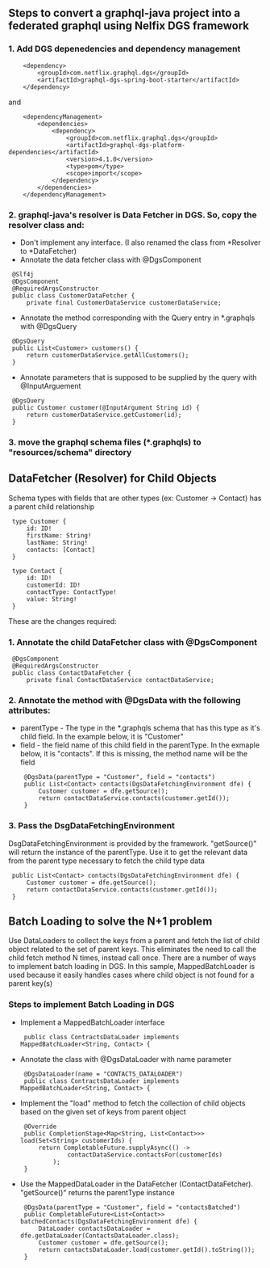 ## Steps to convert a graphql-java project into a federated graphql using Nelfix DGS framework

### 1. Add DGS depenedencies and dependency management
```
    <dependency>
        <groupId>com.netflix.graphql.dgs</groupId>
        <artifactId>graphql-dgs-spring-boot-starter</artifactId>
    </dependency>
```

and

```
    <dependencyManagement>
        <dependencies>
            <dependency>
                <groupId>com.netflix.graphql.dgs</groupId>
                <artifactId>graphql-dgs-platform-dependencies</artifactId>
                <version>4.1.0</version>
                <type>pom</type>
                <scope>import</scope>
            </dependency>
        </dependencies>
    </dependencyManagement>
```   

### 2. graphql-java's resolver is Data Fetcher in DGS. So, copy the resolver class and:
   - Don't implement any interface. (I also renamed the class from *Resolver to *DataFetcher)
   - Annotate the data fetcher class with @DgsComponent
   ```
    @Slf4j
    @DgsComponent
    @RequiredArgsConstructor
    public class CustomerDataFetcher {
        private final CustomerDataService customerDataService;
   ```   
   - Annotate the method corresponding with the Query entry in *.graphqls with @DgsQuery
   ```
    @DgsQuery
    public List<Customer> customers() {
        return customerDataService.getAllCustomers();
    }
   ```
   - Annotate parameters that is supposed to be supplied by the query with @InputArguement
   ```
    @DgsQuery
    public Customer customer(@InputArgument String id) {
        return customerDataService.getCustomer(id);
    }
   ```

### 3. move the graphql schema files (*.graphqls) to "resources/schema" directory  
  
  
## DataFetcher (Resolver) for Child Objects
Schema types with fields that are other types (ex: Customer -> Contact) has a parent child relationship
   ```
    type Customer {
        id: ID!
        firstName: String!
        lastName: String!
        contacts: [Contact]
    }
    
    type Contact {
        id: ID!
        customerId: ID!
        contactType: ContactType!
        value: String!
    }
   ```
These are the changes required:
### 1. Annotate the child DataFetcher class with @DgsComponent
   ```
    @DgsComponent
    @RequiredArgsConstructor
    public class ContactDataFetcher {
        private final ContactDataService contactDataService;
   ```

### 2. Annotate the method with @DgsData with the following attributes:
- parentType - The type in the *.graphqls schema that has this type as it's child field. In the example below, it is "Customer"
- field - the field name of this child field in the parentType. In the exmaple below, it is "contacts". If this is missing, the method name will be the field
   ```
    @DgsData(parentType = "Customer", field = "contacts")
    public List<Contact> contacts(DgsDataFetchingEnvironment dfe) {
        Customer customer = dfe.getSource();
        return contactDataService.contacts(customer.getId());
    }
   ```

### 3. Pass the DsgDataFetchingEnvironment
   DsgDataFetchingEnvironment is provided by the framework. "getSource()" will return the instance of the parentType.
   Use it to get the relevant data from the parent type necessary to fetch the child type data
   ```
    public List<Contact> contacts(DgsDataFetchingEnvironment dfe) {
        Customer customer = dfe.getSource();
        return contactDataService.contacts(customer.getId());
    }
   ```

## Batch Loading to solve the N+1 problem
Use DataLoaders to collect the keys from a parent and fetch the list of child object related to the set of parent keys.
This eliminates the need to call the child fetch method N times, instead call once.
There are a number of ways to implement batch loading in DGS. In this sample, MappedBatchLoader is used because it easily handles cases where child object is not found for a parent key(s)

### Steps to implement Batch Loading in DGS

- Implement a MappedBatchLoader interface
   ```
    public class ContractsDataLoader implements MappedBatchLoader<String, Contact> {
   ```
- Annotate the class with @DgsDataLoader with name parameter
   ```
    @DgsDataLoader(name = "CONTACTS_DATALOADER")
    public class ContractsDataLoader implements MappedBatchLoader<String, Contact> {
   ```
- Implement the "load" method to fetch the collection of child objects based on the given set of keys from parent object
   ```
    @Override
    public CompletionStage<Map<String, List<Contact>>> load(Set<String> customerIds) {
        return CompletableFuture.supplyAsync(() ->
                contactDataService.contactsFor(customerIds)
            );
    }
   ```
- Use the MappedDataLoader in the DataFetcher (ContactDataFetcher). "getSource()" returns the parentType instance
   ```
    @DgsData(parentType = "Customer", field = "contactsBatched")
    public CompletableFuture<List<Contact>> batchedContacts(DgsDataFetchingEnvironment dfe) {
        DataLoader contactsDataLoader = dfe.getDataLoader(ContactsDataLoader.class);
        Customer customer = dfe.getSource();
        return contactsDataLoader.load(customer.getId().toString());
    }
   ```

